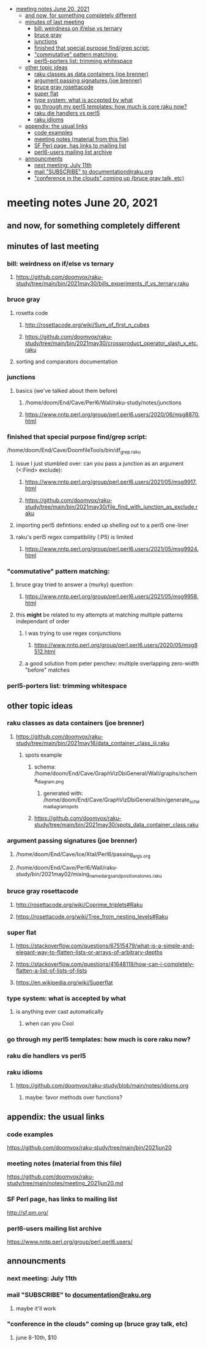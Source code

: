 - [meeting notes June 20, 2021](#orgd169e25)
  - [and now, for something completely different](#org1b72b4d)
  - [minutes of last meeting](#org8345467)
    - [bill: weirdness on if/else vs ternary](#org909bbcb)
    - [bruce gray](#org6227d11)
    - [junctions](#org7cb3818)
    - [finished that special purpose find/grep script:](#orgb4bdafb)
    - ["commutative" pattern matching:](#orgb932225)
    - [perl5-porters list: trimming whitespace](#org3b505f1)
  - [other topic ideas](#org875514d)
    - [raku classes as data containers (joe brenner)](#orgc3338ff)
    - [argument passing signatures (joe brenner)](#org91699c9)
    - [bruce gray rosettacode](#orgbb8f00f)
    - [super flat](#orgfc66f75)
    - [type system: what is accepted by what](#org1fe5e71)
    - [go through my perl5 templates: how much is core raku now?](#orge67f7ae)
    - [raku die handlers vs perl5](#orgdeeae9f)
    - [raku idioms](#org9840b61)
  - [appendix: the usual links](#orgc44c520)
    - [code examples](#org467cce4)
    - [meeting notes (material from this file)](#org7dade33)
    - [SF Perl page, has links to mailing list](#org44db6a1)
    - [perl6-users mailing list archive](#org9935ec0)
  - [announcments](#orgc090624)
    - [next meeting: July 11th](#orgc79e2c5)
    - [mail "SUBSCRIBE" to documentation@raku.org](#orgffeedfb)
    - ["conference in the clouds" coming up (bruce gray talk, etc)](#org95e846f)


<a id="orgd169e25"></a>

# meeting notes June 20, 2021


<a id="org1b72b4d"></a>

## and now, for something completely different


<a id="org8345467"></a>

## minutes of last meeting


<a id="org909bbcb"></a>

### bill: weirdness on if/else vs ternary

1.  <https://github.com/doomvox/raku-study/tree/main/bin/2021may30/bills_experiments_if_vs_ternary.raku>


<a id="org6227d11"></a>

### bruce gray

1.  rosetta code

    1.  <http://rosettacode.org/wiki/Sum_of_first_n_cubes>
    
    2.  <https://github.com/doomvox/raku-study/tree/main/bin/2021may30/crossproduct_operator_slash_x_etc.raku>

2.  sorting and comparators documentation


<a id="org7cb3818"></a>

### junctions

1.  basics (we've talked about them before)

    1.  /home/doom/End/Cave/Perl6/Wall/raku-study/notes/junctions
    
    2.  <https://www.nntp.perl.org/group/perl.perl6.users/2020/06/msg8870.html>


<a id="orgb4bdafb"></a>

### finished that special purpose find/grep script:

/home/doom/End/Cave/DoomfileTools/bin/df<sub>grep.raku</sub>

1.  issue I just stumbled over: can you pass a junction as an argument (<:Find> exclude):

    1.  <https://www.nntp.perl.org/group/perl.perl6.users/2021/05/msg9917.html>
    
    2.  <https://github.com/doomvox/raku-study/tree/main/bin/2021may30/file_find_with_junction_as_exclude.raku>

2.  importing perl5 defintions: ended up shelling out to a perl5 one-liner

3.  raku's perl5 regex compatibility (:P5) is limited

    1.  <https://www.nntp.perl.org/group/perl.perl6.users/2021/05/msg9924.html>


<a id="orgb932225"></a>

### "commutative" pattern matching:

1.  bruce gray tried to answer a (murky) question:

    1.  <https://www.nntp.perl.org/group/perl.perl6.users/2021/05/msg9958.html>

2.  this **might** be related to my attempts at matching multiple patterns independant of order

    1.  I was trying to use regex conjunctions
    
        1.  <https://www.nntp.perl.org/group/perl.perl6.users/2020/05/msg8512.html>
    
    2.  a good solution from peter penchev: multiple overlapping zero-width "before" matches


<a id="org3b505f1"></a>

### perl5-porters list: trimming whitespace


<a id="org875514d"></a>

## other topic ideas


<a id="orgc3338ff"></a>

### raku classes as data containers (joe brenner)

1.  <https://github.com/doomvox/raku-study/tree/main/bin/2021may16/data_container_class_iii.raku>

    1.  spots example
    
        1.  schema: /home/doom/End/Cave/GraphVizDbiGeneral/Wall/graphs/schema<sub>diagram.png</sub>
        
            1.  generated with: /home/doom/End/Cave/GraphVizDbiGeneral/bin/generate<sub>schema</sub><sub>diagram</sub><sub>spots</sub>
        
        2.  <https://github.com/doomvox/raku-study/tree/main/bin/2021may30/spots_data_container_class.raku>


<a id="org91699c9"></a>

### argument passing signatures (joe brenner)

1.  /home/doom/End/Cave/Ice/Xtal/Perl6/passing<sub>args.org</sub>

2.  /home/doom/End/Cave/Perl6/Wall/raku-study/bin/2021may02/mixing<sub>named</sub><sub>args</sub><sub>and</sub><sub>positional</sub><sub>ones.raku</sub>


<a id="orgbb8f00f"></a>

### bruce gray rosettacode

1.  <http://rosettacode.org/wiki/Coprime_triplets#Raku>

2.  <https://rosettacode.org/wiki/Tree_from_nesting_levels#Raku>


<a id="orgfc66f75"></a>

### super flat

1.  <https://stackoverflow.com/questions/67515479/what-is-a-simple-and-elegant-way-to-flatten-lists-or-arrays-of-arbitrary-depths>

2.  <https://stackoverflow.com/questions/41648119/how-can-i-completely-flatten-a-list-of-lists-of-lists>

3.  <https://en.wikipedia.org/wiki/Superflat>


<a id="org1fe5e71"></a>

### type system: what is accepted by what

1.  is anything ever cast automatically

    1.  when can you Cool


<a id="orge67f7ae"></a>

### go through my perl5 templates: how much is core raku now?


<a id="orgdeeae9f"></a>

### raku die handlers vs perl5


<a id="org9840b61"></a>

### raku idioms

1.  <https://github.com/doomvox/raku-study/blob/main/notes/idioms.org>

    1.  maybe: favor methods over functions?


<a id="orgc44c520"></a>

## appendix: the usual links


<a id="org467cce4"></a>

### code examples

<https://github.com/doomvox/raku-study/tree/main/bin/2021jun20>


<a id="org7dade33"></a>

### meeting notes (material from this file)

<https://github.com/doomvox/raku-study/tree/main/notes/meeting_2021jun20.md>


<a id="org44db6a1"></a>

### SF Perl page, has links to mailing list

<http://sf.pm.org/>


<a id="org9935ec0"></a>

### perl6-users mailing list archive

<https://www.nntp.perl.org/group/perl.perl6.users/>


<a id="orgc090624"></a>

## announcments


<a id="orgc79e2c5"></a>

### next meeting: July 11th


<a id="orgffeedfb"></a>

### mail "SUBSCRIBE" to documentation@raku.org

1.  maybe it'll work


<a id="org95e846f"></a>

### "conference in the clouds" coming up (bruce gray talk, etc)

1.  june 8-10th, $10
